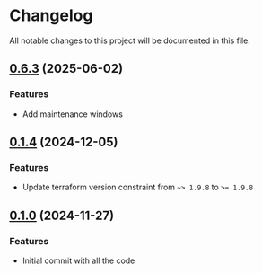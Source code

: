 # Changelog

All notable changes to this project will be documented in this file.

## [0.6.3]() (2025-06-02)

### Features

* Add maintenance windows

## [0.1.4]() (2024-12-05)

### Features

* Update terraform version constraint from `~> 1.9.8` to `>= 1.9.8`

## [0.1.0]() (2024-11-27)

### Features

* Initial commit with all the code
